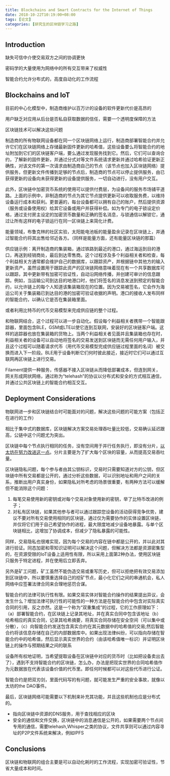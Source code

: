```yaml
---
title: Blockchains and Smart Contracts for the Internet of Things
date: 2018-10-22T10:19:00+08:00
tags: [论文]
categories: [研究生的区块链学习之路]
---
```


## Introduction

缺失可信中介使交易双方之间的协调更快

密码学的大量使用为网络中的所有交互带来了权威性

智能合约允许分布式的，高度自动化的工作流程

## Blockchains and IoT

目前的中心化模型中，制造商维护以百万计的设备的软件更新代价是高昂的

用户缺乏对应用从后台是否私自获取数据的信任，需要一个透明度保障的方法

区块链技术可以解决这些问题

制造商的所有物联网设备都在同一个区块链网络上运行，制造商部署智能合约并允许它们在区块链网络上存储最新固件更新的哈希值，这些设备要么将智能合约的地址附加到它们的区块链客户端，要么通过发现服务找到它。然后，它们可以查询合约，了解新的固件更新，并通过分式对等文件系统请求更新并通过哈希验证更新正确性，对该文件的第一次请求由制造商自己的节点（该节点也加入区块链网络）提供服务，但更新文件传播到足够的节点后，制造商的节点可以停止提供服务，由已获得更新的设备向未获得更新的设备提供服务，一切自动进行，没有用户交互。

<!--more-->

此外，区块链中加密货币系统的使用可以提供付费层，为设备间的服务市场铺平道路。上面的示例中，非制造商的节点为其它节点提供更新可以收取服务费，以维持设备运行成本和获利。更普遍的，每台设备都可以拥有自己的账户，然后提供资源（服务或设备使用权）给其它设备或用户并获得补偿。如为专门的电子锁设定价格，通过支付房主设定的加密货币数量和正确的签名消息，与锁通信以解锁它，通过让所有这样的电子锁运行在同一区块链上来简化计费。

能量领域，布鲁克林的社区实验，太阳能电池板的能量盈余记录在区块链上，并通过智能合约将其出售给邻近各方。（同样是能量方面，还有能量区块链的那篇）

供应链示例：离开制造商的集装箱，通过铁路到最近的港口，通过海运到目的港口，再送到经销商处，最后到达零售商。这个过程涉及多个利益相关者和检查，每个利益相关方通常都会维护自己的数据库，以跟踪资产，并根据链中其他方的输入更新资产。虽然设置用于跟踪此资产的区块链网络意味着现在有一个共享数据库可以跟踪，其中更新带有加密可验证性，自动沿网络传播，并创建可审计的信息跟踪。例如，当运输公司到达目的地港口时，他们将签名的消息发送到预定的智能合约，以允许链上的每个人知道该集装箱现在的位置。因为交易被签名，它会作为海运公司关于集装箱已到达目的港的加密可验证收据的声明。港口的接收人发布同样的智能合约，以确认它是否在集装箱里面。

或者利用比特币的代币交易模型来完成供应链的整个过程。

和物联网结合，这个过程可以进一步自动化。假设每个利益相关者携带一个智能跟踪器，里面包含BLE，GSM或LTE以使它连到互联网，安装好的区块链客户端。这样的追踪器也放在集装箱的货物上。当两个利益相关者见面并且集装箱也存在时，利益相关者的设备可以自动地将签名的交易发送到区块链而无需任何用户输入，并且这个过程可以随着请求代币（用代币交易模型完成供应链过程里面的名词）被交换而进入下一阶段。BLE用于设备判断它们何时彼此接近，接近时它们可以通过互联网再区块链上进行交易。

Filament提供一种服务，传感器不接入区块链从而降低部署成本，但连到网关，网关形成网状网络，通过称为“telehash”的协议以分布式和安全的方式相互通信，并通过公共区块链上的智能合约相互交互。

## Deployment Considerations

物联网进一步和区块链结合时可能面对的问题，解决这些问题的可能方案（包括正在进行的工作）

相比于集中式的数据库，区块链解决方案交易处理吞吐量比较低，交易确认延迟跟高，公链中这个问题尤为突出。

区块链中每个节点执行相同的任务，没有空间用于并行任务执行，即没有分片，[以太坊在努力改进这一点](https://www.jianshu.com/p/fc6ce8b38129)。分片主要是为了扩大每个区块的容量，从而提高交易吞吐量。

区块链隐私问题，每个参与者由其公钥标识，交易时只需要知道对方的公钥，但区块链中所有交易都是公开的，通过分析这些数据，可以识别地址和用户之间的关系，推断出用户真实身份，如果隐私对所考虑的场景很重要，有两种方法可以缓解但不能消除这个问题：

1. 每笔交易使用新的密钥或对每个交易对象使用新的密钥，举了比特币改进的例子；
2. 对私有区块链，如果其他参与者可以通过跟踪您设备的活动获得竞争优势，建议不要对所有交易使用相同的区块链，通过仅为需要协作的实体设置区块链，并仅将它们用于自己希望协作的进程，最大限度地减少设备地暴露。与单个区块链相比，这增加了协调成本，但减少了隐私暴露的可能性。

同样，交易隐私也很难实现，因为每个交易的内容在链中都是公开的，并以此对其进行验证。同态加密和零知识证明可以解决这个问题，但解决方法都是资源密集型的，在资源受限的IoT设备上适用性有限，所以采用上面第2种办法，使用区块链只服务于特定进程，并在使用后立即丢弃。

另外是矿工问题，矿工虽然不能伪造交易或重写历史，但可以拒绝把有效交易添加到区块链中，所以要慎重选择自己的挖矿节点，最小化它们之间的串通机会，私人网络中应签署法律合同来合理地惩罚合谋。

智能合约的法律可执行性有限。如果交易实体对智能合约操作的结果提出异议，会发生什么？增加法律可执行性的可能性的一种方法是在智能合约中包含对实际真实合同的引用，反之亦然。这是一个称为“双重集成”的过程，它的工作原理如下：（a）部署智能合约，在区块链上记录其地址，并在真实合同中包含该地址（b）哈希相应的真实合同，记录其哈希摘要，将真实合同存储在安全空间（可以集中或分散），（c）向智能合约发送包含真实合约在其元数据中的哈希值的交易;然后智能合约将该信息存储在自己的内部数据库中。如果出现法律纠纷，可以指向存储在智能合约中的哈希值，然后显示真实世界的合约（由该哈希值唯一标识）并证明区块链上的操作与预期结果之间的联系

设备所有权地证明，当希望提取设备在区块链中对应的货币时（比如把设备卖出去了），遇到不支持智能合约的区块链，怎么办，办法是把现实世界的合同哈希值作为元数据放在代表该设备价值的代币里。即任何时候都可以对这些代币进行公证。

智能合约是把双刃剑，里面代码写的有问题，就可能发生严重的安全事故，就像以太坊的the DAO事件。

最后，区块链网络可能需要以下机制来补充其功能，并且这些机制也应是分布式的。

- 指向区块链中资源的DNS服务，用于查找相应的区块
- 安全的通信和文件交换，区块链中的消息通信是公开的，如果需要两个节点间专用的通信，需要telehash,Whisper之类的协议，文件共享则可以通过内容寻址的P2P文件系统来解决，例如IPFS

## Conclusions

区块链和物联网的组合主要是可以自动化耗时的工作流程，实现加密可验证性，节省大量成本和时间。

